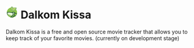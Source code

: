 # ![app icon](./.github/readme-images/app-icon.png) Dalkom Kissa

Dalkom Kissa is a free and open source movie tracker that allows you to keep track of your favorite movies. (currently on development stage)
